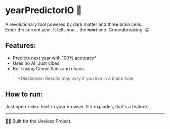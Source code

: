 # yearPredictorIO 🧠

A revolutionary tool powered by dark matter and three brain cells.  
Enter the current year. It tells you... the **next** one. Groundbreaking. 🙃

## Features:
- Predicts next year with 100% accuracy*
- Uses no AI. Just vibes.
- Built using Comic Sans and chaos.

> *Disclaimer: Results may vary if you live in a black hole.

## How to run:
Just open `index.html` in your browser. If it explodes, that's a feature.

---

😵‍💫 Built for the Useless Project.
